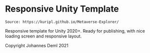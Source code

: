 # Responsive Unity Template

`Source: https://kuripl.github.io/Metaverse-Explorer/`

Responsive template for Unity 2020+. Ready for publishing, with nice loading screen and responsive layout.



Copyright Johannes Deml 2021

